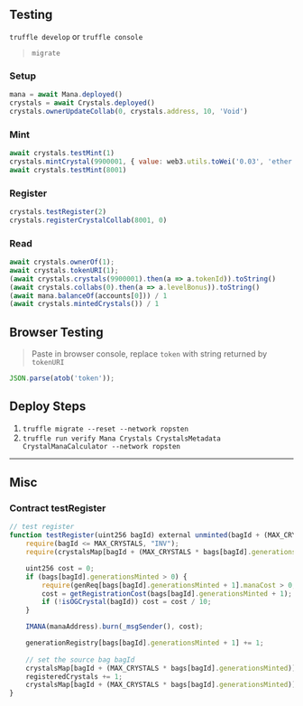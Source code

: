 ## Testing
`truffle develop` or `truffle console`
> `migrate`

### Setup
```js
mana = await Mana.deployed()
crystals = await Crystals.deployed()
crystals.ownerUpdateCollab(0, crystals.address, 10, 'Void')
```

### Mint
```js
await crystals.testMint(1)
crystals.mintCrystal(9900001, { value: web3.utils.toWei('0.03', 'ether') })
await crystals.testMint(8001)
```

### Register
```js
crystals.testRegister(2)
crystals.registerCrystalCollab(8001, 0)
```

### Read
```js
await crystals.ownerOf(1);
await crystals.tokenURI(1);
(await crystals.crystals(9900001).then(a => a.tokenId)).toString()
(await crystals.collabs(0).then(a => a.levelBonus)).toString()
(await mana.balanceOf(accounts[0])) / 1
(await crystals.mintedCrystals()) / 1
```


## Browser Testing
> Paste in browser console, replace `token` with string returned by `tokenURI`
```js
JSON.parse(atob('token'));
```


## Deploy Steps

1. `truffle migrate --reset --network ropsten`
2. `truffle run verify Mana Crystals CrystalsMetadata CrystalManaCalculator --network ropsten`

---

## Misc

### Contract testRegister
```js
// test register
function testRegister(uint256 bagId) external unminted(bagId + (MAX_CRYSTALS * bags[bagId].generationsMinted)) nonReentrant {
    require(bagId <= MAX_CRYSTALS, "INV");
    require(crystalsMap[bagId + (MAX_CRYSTALS * bags[bagId].generationsMinted)].level == 0, "REG");

    uint256 cost = 0;
    if (bags[bagId].generationsMinted > 0) {
        require(genReq[bags[bagId].generationsMinted + 1].manaCost > 0, "GEN NOT AVL"); 
        cost = getRegistrationCost(bags[bagId].generationsMinted + 1);
        if (!isOGCrystal(bagId)) cost = cost / 10;
    }

    IMANA(manaAddress).burn(_msgSender(), cost);

    generationRegistry[bags[bagId].generationsMinted + 1] += 1;
    
    // set the source bag bagId
    crystalsMap[bagId + (MAX_CRYSTALS * bags[bagId].generationsMinted)].level = 1;
    registeredCrystals += 1;
    crystalsMap[bagId + (MAX_CRYSTALS * bags[bagId].generationsMinted)].regNum = registeredCrystals;
}
```